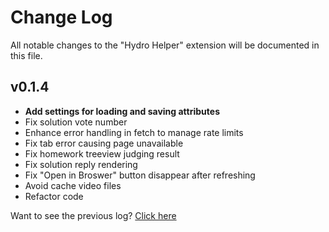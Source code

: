 # Change Log

All notable changes to the "Hydro Helper" extension will be documented in this file.

## v0.1.4

- **Add settings for loading and saving attributes**
- Fix solution vote number
- Enhance error handling in fetch to manage rate limits
- Fix tab error causing page unavailable
- Fix homework treeview judging result
- Fix solution reply rendering
- Fix "Open in Broswer" button disappear after refreshing
- Avoid cache video files
- Refactor code

Want to see the previous log? [Click here](https://github.com/langningchen/hydro-helper/commits/main/CHANGELOG.md)
